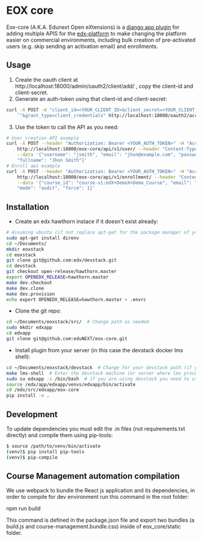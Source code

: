 # EOX core

Eox-core (A.K.A. Edunext Open eXtensions) is a [django app plugin](https://github.com/edx/edx-platform/tree/master/openedx/core/djangoapps/plugins) for adding multiple APIS for the [edx-platform](https://github.com/edx/edx-platform) to make changing the platform easier on commercial environments, including bulk creation of pre-activated users (e.g. skip sending an activation email) and enrollments.

## Usage

1) Create the oauth client at http://localhost:18000/admin/oauth2/client/add/ , copy the client-id and client-secret.
2) Generate an auth-token using that client-id and client-secret:
```bash
curl -X POST -d "client_id=<YOUR_CLIENT_ID>&client_secret=<YOUR_CLIENT_SECRET>"`
	`"&grant_type=client_credentials" http://localhost:18000/oauth2/access_token/
```
3) Use the token to call the API as you need:
```bash
# User creation API example
curl -X POST --header "Authorization: Bearer <YOUR_AUTH_TOKEN>" -H "Accept: application/json" \
	http://localhost:18000/eox-core/api/v1/user/ --header "Content-Type: application/json" \
	--data '{"username": "jsmith", "email": "jhon@example.com", "password": "qwerty123",
	"fullname": "Jhon Smith"}'
# Enroll api example
curl -X POST --header "Authorization: Bearer <YOUR_AUTH_TOKEN>" -H "Accept: application/json" \
	http://localhost:18000/eox-core/api/v1/enrollment/ --header "Content-Type: application/json" \
	--data '{"course_id": "course-v1:edX+DemoX+Demo_Course", "email": "edx@example.com",
	"mode": "audit", "force": 1}'
```

## Installation
- Create an edx hawthorn instace if it doesn't exist already:
```bash
# Assuming ubuntu (if not replace apt-get for the package manager of your linux dist, e.g. yum)
sudo apt-get install direnv
cd ~/Documents/
mkdir eoxstack
cd eoxstack
git clone git@github.com:edx/devstack.git
cd devstack
git checkout open-release/hawthorn.master
export OPENEDX_RELEASE=hawthorn.master
make dev.checkout
make dev.clone
make dev.provision
echo export OPENEDX_RELEASE=hawthorn.master > .envrc
```
- Clone the git repo:
```bash
cd ~/Documents/eoxstack/src/  # Change path as needed
sudo mkdir edxapp
cd edxapp
git clone git@github.com:eduNEXT/eox-core.git
```
- Install plugin from your server (in this case the devstack docker lms shell):
```bash
cd ~/Documents/eoxstack/devstack  # Change for your devstack path (if you are using devstack)
make lms-shell  # Enter the devstack machine (or server where lms process lives)
sudo su edxapp -s /bin/bash  # if you are using devstack you need to use edxapp user
source /edx/app/edxapp/venvs/edxapp/bin/activate
cd /edx/src/edxapp/eox-core
pip install -e .
```

## Development
To update dependencies you must edit the .in files (not requirements.txt directly) and compile them using pip-tools:

```bash
$ source /path/to/venv/bin/activate
(venv)$ pip install pip-tools
(venv)$ pip-compile
```

## Course Management automation compilation

We use webpack to bundle the React js application and its dependencies,
in order to compile for dev environment run this command in the root folder:

npm run build

This command is defined in the package.json file and export two bundles (a build.js and course-management.bundle.css) inside of eox_core/static folder.
